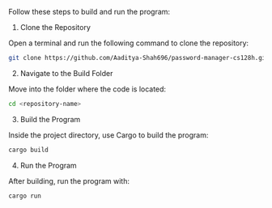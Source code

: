 Follow these steps to build and run the program:

1. Clone the Repository

Open a terminal and run the following command to clone the repository:
```bash
git clone https://github.com/Aaditya-Shah696/password-manager-cs128h.git
```
2. Navigate to the Build Folder

Move into the folder where the code is located:
```bash
cd <repository-name>
```
3. Build the Program

Inside the project directory, use Cargo to build the program:
```bash
cargo build
```
4. Run the Program

After building, run the program with:
```bash
cargo run
```
